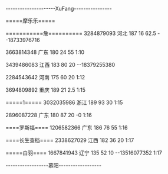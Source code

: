 ---------------------XuFang----------------

=====摩乐乐=====

===========詹==========
3284879093 河北 187 16 62.5   --18733976716

3663814348 广东 180 24 55
1:10

3439486083 江西 183 80 20  --18379255380

2284543642 河南 175 60 20
1:12

3694809892 重庆 189 21 2.5
1:15

=====1=====
3032035986 浙江 189 93 30
1:15

2896087228 广东 180 87 20   -0
1:16

====罗斯福====
1206582366 广东 186 76 55
1:16

====长生查档====
2338627029 江西 182 36 20
1:17

=====白羽====
1667841943 辽宁 135 52 10  --13516077352
1:17

------------------慕阳------------------
